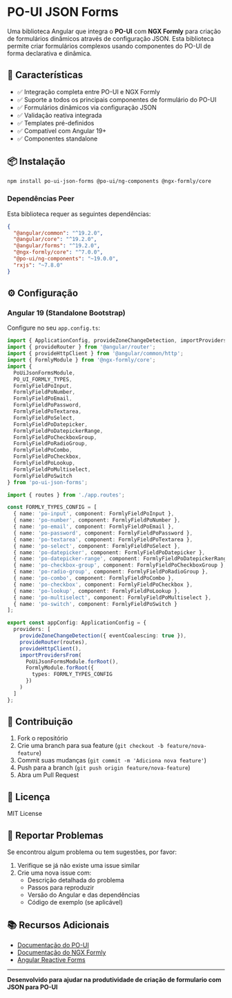 # PO-UI JSON Forms

Uma biblioteca Angular que integra o **PO-UI** com **NGX Formly** para criação de formulários dinâmicos através de configuração JSON. Esta biblioteca permite criar formulários complexos usando componentes do PO-UI de forma declarativa e dinâmica.

## 🚀 Características

- ✅ Integração completa entre PO-UI e NGX Formly
- ✅ Suporte a todos os principais componentes de formulário do PO-UI
- ✅ Formulários dinâmicos via configuração JSON
- ✅ Validação reativa integrada
- ✅ Templates pré-definidos
- ✅ Compatível com Angular 19+
- ✅ Componentes standalone

## 📦 Instalação

```bash
npm install po-ui-json-forms @po-ui/ng-components @ngx-formly/core
```

### Dependências Peer

Esta biblioteca requer as seguintes dependências:

```json
{
  "@angular/common": "^19.2.0",
  "@angular/core": "^19.2.0",
  "@angular/forms": "^19.2.0",
  "@ngx-formly/core": "^7.0.0",
  "@po-ui/ng-components": "~19.0.0",
  "rxjs": "~7.8.0"
}
```

## ⚙️ Configuração

### Angular 19 (Standalone Bootstrap)

Configure no seu `app.config.ts`:

```typescript
import { ApplicationConfig, provideZoneChangeDetection, importProvidersFrom } from '@angular/core';
import { provideRouter } from '@angular/router';
import { provideHttpClient } from '@angular/common/http';
import { FormlyModule } from '@ngx-formly/core';
import { 
  PoUiJsonFormsModule, 
  PO_UI_FORMLY_TYPES,
  FormlyFieldPoInput,
  FormlyFieldPoNumber,
  FormlyFieldPoEmail,
  FormlyFieldPoPassword,
  FormlyFieldPoTextarea,
  FormlyFieldPoSelect,
  FormlyFieldPoDatepicker,
  FormlyFieldPoDatepickerRange,
  FormlyFieldPoCheckboxGroup,
  FormlyFieldPoRadioGroup,
  FormlyFieldPoCombo,
  FormlyFieldPoCheckbox,
  FormlyFieldPoLookup,
  FormlyFieldPoMultiselect,
  FormlyFieldPoSwitch
} from 'po-ui-json-forms';

import { routes } from './app.routes';

const FORMLY_TYPES_CONFIG = [
  { name: 'po-input', component: FormlyFieldPoInput },
  { name: 'po-number', component: FormlyFieldPoNumber },
  { name: 'po-email', component: FormlyFieldPoEmail },
  { name: 'po-password', component: FormlyFieldPoPassword },
  { name: 'po-textarea', component: FormlyFieldPoTextarea },
  { name: 'po-select', component: FormlyFieldPoSelect },
  { name: 'po-datepicker', component: FormlyFieldPoDatepicker },
  { name: 'po-datepicker-range', component: FormlyFieldPoDatepickerRange },
  { name: 'po-checkbox-group', component: FormlyFieldPoCheckboxGroup },
  { name: 'po-radio-group', component: FormlyFieldPoRadioGroup },
  { name: 'po-combo', component: FormlyFieldPoCombo },
  { name: 'po-checkbox', component: FormlyFieldPoCheckbox },
  { name: 'po-lookup', component: FormlyFieldPoLookup },
  { name: 'po-multiselect', component: FormlyFieldPoMultiselect },
  { name: 'po-switch', component: FormlyFieldPoSwitch }
];

export const appConfig: ApplicationConfig = {
  providers: [
    provideZoneChangeDetection({ eventCoalescing: true }), 
    provideRouter(routes),
    provideHttpClient(),
    importProvidersFrom(
      PoUiJsonFormsModule.forRoot(),
      FormlyModule.forRoot({
        types: FORMLY_TYPES_CONFIG
      })
    )
  ]
};
```

## 🤝 Contribuição

1. Fork o repositório
2. Crie uma branch para sua feature (`git checkout -b feature/nova-feature`)
3. Commit suas mudanças (`git commit -m 'Adiciona nova feature'`)
4. Push para a branch (`git push origin feature/nova-feature`)
5. Abra um Pull Request

## 📄 Licença

MIT License

## 🐛 Reportar Problemas

Se encontrou algum problema ou tem sugestões, por favor:

1. Verifique se já não existe uma issue similar
2. Crie uma nova issue com:
   - Descrição detalhada do problema
   - Passos para reproduzir
   - Versão do Angular e das dependências
   - Código de exemplo (se aplicável)

## 📚 Recursos Adicionais

- [Documentação do PO-UI](https://po-ui.io/)
- [Documentação do NGX Formly](https://formly.dev/)
- [Angular Reactive Forms](https://angular.io/guide/reactive-forms)

---

**Desenvolvido para ajudar na produtividade de criação de formulario com JSON para PO-UI**